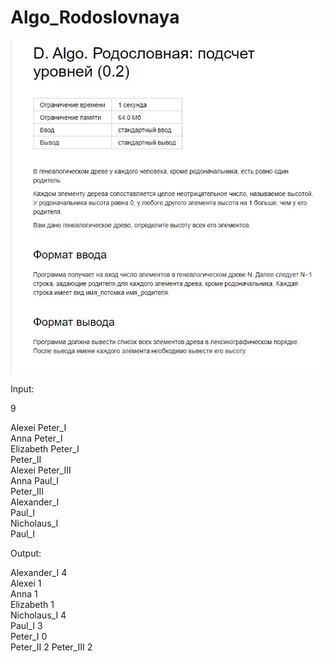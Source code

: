 # Algo_Rodoslovnaya

![](problem1.jpg)

Input:

9

Alexei Peter_I   
Anna Peter_I   
Elizabeth Peter_I  
Peter_II   
Alexei Peter_III   
Anna Paul_I   
Peter_III   
Alexander_I   
Paul_I   
Nicholaus_I   
Paul_I  


Output:

Alexander_I 4  
Alexei 1  
Anna 1  
Elizabeth 1  
Nicholaus_I 4  
Paul_I 3  
Peter_I 0  
Peter_II 2 
Peter_III 2
